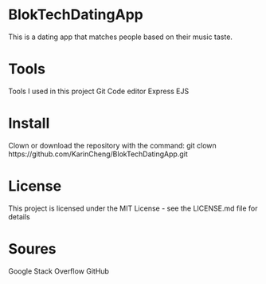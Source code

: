 # BlokTechDatingApp
This is a dating app that matches people based on their music taste.

<h1>Tools</h1>
Tools I used in this project
Git
Code editor
Express
EJS

<h1>Install</h1>
Clown or download the repository with the command:
git clown https://github.com/KarinCheng/BlokTechDatingApp.git

<h1>License</h1>
This project is licensed under the MIT License - see the LICENSE.md file for details

<h1>Soures</h1>
Google
Stack Overflow
GitHub

